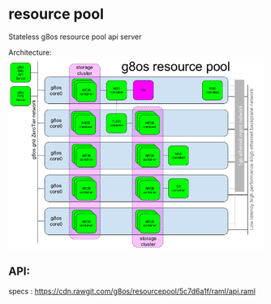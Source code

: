 # resource pool
Stateless g8os resource pool api server


Architecture:
![Architecture](g8os-resourcepool.png)

## API:
specs : https://cdn.rawgit.com/g8os/resourcepool/5c7d6a1f/raml/api.raml
